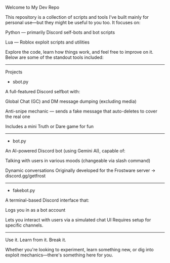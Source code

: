 Welcome to My Dev Repo

This repository is a collection of scripts and tools I’ve built mainly for personal use—but they might be useful to you too. It focuses on:

Python — primarily Discord self-bots and bot scripts

Lua — Roblox exploit scripts and utilities


Explore the code, learn how things work, and feel free to improve on it. Below are some of the standout tools included:


---

Projects

- sbot.py

A full-featured Discord selfbot with:

Global Chat (GC) and DM message dumping (excluding media)

Anti-snipe mechanic — sends a fake message that auto-deletes to cover the real one

Includes a mini Truth or Dare game for fun



---

- bot.py

An AI-powered Discord bot (using Gemini AI), capable of:

Talking with users in various moods (changeable via slash command)

Dynamic conversations
Originally developed for the Frostware server → discord.gg/getfrost



---

- fakebot.py

A terminal-based Discord interface that:

Logs you in as a bot account

Lets you interact with users via a simulated chat UI
Requires setup for specific channels.



---

Use it. Learn from it. Break it.

Whether you're looking to experiment, learn something new, or dig into exploit mechanics—there's something here for you.

